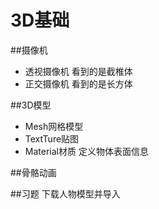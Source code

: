 # 3D基础  
 ##摄像机
- 透视摄像机 看到的是截椎体
- 正交摄像机 看到的是长方体  

##3D模型  
- Mesh网格模型  
- TextTure贴图  
- Material材质  定义物体表面信息  

##骨骼动画

##习题
下载人物模型并导入  




